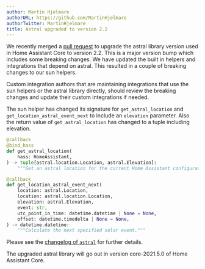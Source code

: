 ```yaml
---
author: Martin Hjelmare
authorURL: https://github.com/MartinHjelmare
authorTwitter: MartinHjelmare
title: Astral upgraded to version 2.2
---
```


We recently merged a [pull request](https://github.com/home-assistant/core/pull/48573) to upgrade the astral library version used in Home Assistant Core to version 2.2. This is a major version bump which includes some breaking changes. We have updated the built in helpers and integrations that depend on astral. This resulted in a couple of breaking changes to our sun helpers.

Custom integration authors that are maintaining integrations that use the sun helpers or the astral library directly, should review the breaking changes and update their custom integrations if needed.

The sun helper has changed its signature for `get_astral_location` and `get_location_astral_event_next` to include an `elevation` parameter. Also the return value of `get_astral_location` has changed to a tuple including elevation.

```py
@callback
@bind_hass
def get_astral_location(
    hass: HomeAssistant,
) -> tuple[astral.location.Location, astral.Elevation]:
    """Get an astral location for the current Home Assistant configuration."""

@callback
def get_location_astral_event_next(
    location: astral.Location,
    location: astral.location.Location,
    elevation: astral.Elevation,
    event: str,
    utc_point_in_time: datetime.datetime | None = None,
    offset: datetime.timedelta | None = None,
) -> datetime.datetime:
    """Calculate the next specified solar event."""
```

Please see the [changelog of `astral`](https://github.com/sffjunkie/astral/blob/master/ChangeLog.md#22---2020-05-20) for further details.

The upgraded astral library will go out in version core-2021.5.0 of Home Assistant Core.
